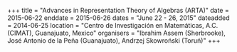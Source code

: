+++
title = "Advances in Representation Theory of Algebras (ARTA)"
date = 2015-06-22
enddate = 2015-06-26
dates = "June 22 - 26, 2015"
dateadded = 2014-06-25
location = "Centro de Investigación en Matemáticas, A.C. (CIMAT), Guanajuato, Mexico"
organisers = "Ibrahim Assem (Sherbrooke), José Antonio de la Peña (Guanajuato), Andrzej Skowroński (Toruń)"
+++
